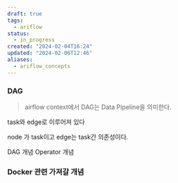 ```yaml
---
draft: true
tags:
  - ariflow
status:
  - in_progress
created: "2024-02-04T16:24"
updated: "2024-02-06T12:46"
aliases:
  - ariflow_concepts
---
```


### DAG

> airflow context에서 DAG는 Data Pipeline을 의미한다.

task와 edge로 이루어져 있다

node 가 task이고 edge는 task간 의존성이다.

DAG 개념
Operator 개념

### Docker 관련 가져갈 개념
